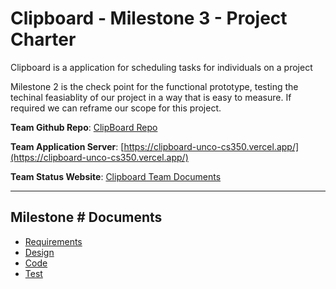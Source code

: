# Clipboard - Milestone 3 - Project Charter

Clipboard is a application for scheduling tasks for individuals on a project

Milestone 2 is the check point for the functional prototype, testing the techinal
feasiablity of our project in a way that is easy to measure. If required we can
reframe our scope for this project.

**Team Github Repo**:  [ClipBoard Repo](../..)

**Team Application Server**:  [https://clipboard-unco-cs350.vercel.app/](https://clipboard-unco-cs350.vercel.app/)

**Team Status Website**:  [Clipboard Team Documents](..)

---

## Milestone # Documents

* [Requirements](Requirements/Index.md)
* [Design](Design/Index.md)
* [Code](Code/Index.md)
* [Test](Test/Index.md)
